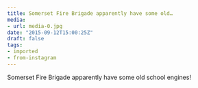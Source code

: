 ```yaml
---
title: Somerset Fire Brigade apparently have some old…
media:
- url: media-0.jpg
date: "2015-09-12T15:00:25Z"
draft: false
tags:
- imported
- from-instagram
---
```

Somerset Fire Brigade apparently have some old school engines!
